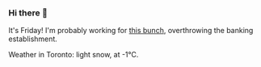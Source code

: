 ### Hi there :wave:

It's Friday! I'm probably working for [this bunch](https://github.com/kohofinancial), overthrowing the banking establishment.

Weather in Toronto: light snow, at -1°C.
